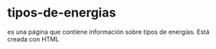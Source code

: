# tipos-de-energias
es una página que contiene información sobre tipos de energías. Está creada con HTML
